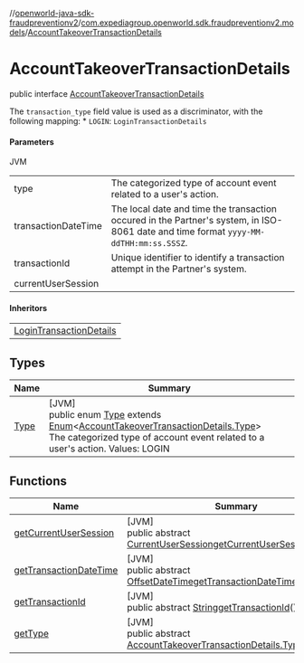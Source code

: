 //[openworld-java-sdk-fraudpreventionv2](../../../index.md)/[com.expediagroup.openworld.sdk.fraudpreventionv2.models](../index.md)/[AccountTakeoverTransactionDetails](index.md)

# AccountTakeoverTransactionDetails

public interface [AccountTakeoverTransactionDetails](index.md)

The `transaction_type` field value is used as a discriminator, with the following mapping: * `LOGIN`: `LoginTransactionDetails`

#### Parameters

JVM

| | |
|---|---|
| type | The categorized type of account event related to a user's action. |
| transactionDateTime | The local date and time the transaction occured in the Partner's system, in ISO-8061 date and time format `yyyy-MM-ddTHH:mm:ss.SSSZ`. |
| transactionId | Unique identifier to identify a transaction attempt in the Partner's system. |
| currentUserSession |

#### Inheritors

| |
|---|
| [LoginTransactionDetails](../-login-transaction-details/index.md) |

## Types

| Name | Summary |
|---|---|
| [Type](-type/index.md) | [JVM]<br>public enum [Type](-type/index.md) extends [Enum](https://docs.oracle.com/javase/8/docs/api/java/lang/Enum.html)&lt;[AccountTakeoverTransactionDetails.Type](-type/index.md)&gt;<br>The categorized type of account event related to a user's action. Values: LOGIN |

## Functions

| Name | Summary |
|---|---|
| [getCurrentUserSession](get-current-user-session.md) | [JVM]<br>public abstract [CurrentUserSession](../-current-user-session/index.md)[getCurrentUserSession](get-current-user-session.md)() |
| [getTransactionDateTime](get-transaction-date-time.md) | [JVM]<br>public abstract [OffsetDateTime](https://docs.oracle.com/javase/8/docs/api/java/time/OffsetDateTime.html)[getTransactionDateTime](get-transaction-date-time.md)() |
| [getTransactionId](get-transaction-id.md) | [JVM]<br>public abstract [String](https://docs.oracle.com/javase/8/docs/api/java/lang/String.html)[getTransactionId](get-transaction-id.md)() |
| [getType](get-type.md) | [JVM]<br>public abstract [AccountTakeoverTransactionDetails.Type](-type/index.md)[getType](get-type.md)() |
